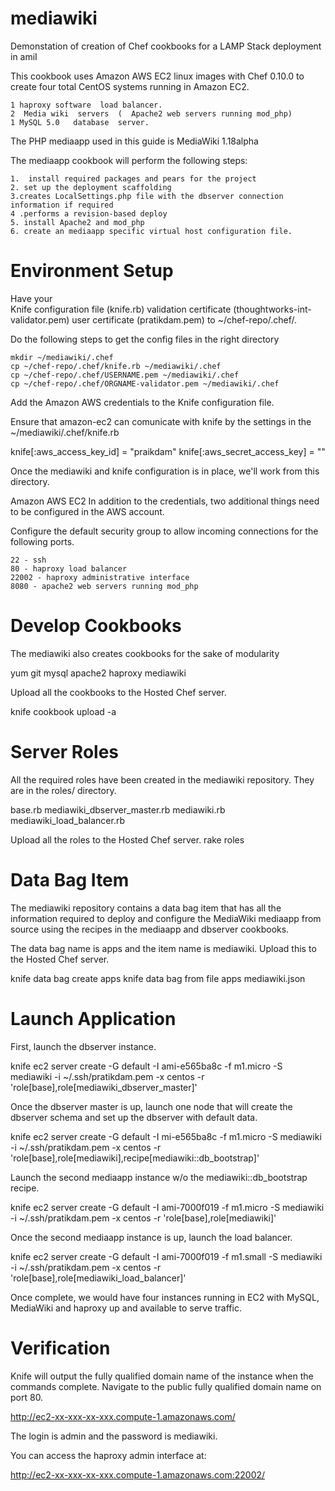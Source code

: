 mediawiki
=========

Demonstation  of  creation of  Chef   cookbooks  for  a  LAMP  Stack  deployment  in  amiI


This cookbook   uses   Amazon AWS EC2  linux images   with Chef 0.10.0  to create    four total CentOS systems running in Amazon EC2.

    1 haproxy software  load balancer.
    2  Media wiki  servers  (  Apache2 web servers running mod_php)
    1 MySQL 5.0   database  server.

The PHP mediaapp used in this guide is MediaWiki 1.18alpha



The mediaapp cookbook will perform the following steps:

    1.  install required packages and pears for the project
    2. set up the deployment scaffolding
    3.creates LocalSettings.php file with the dbserver connection information if required
    4 .performs a revision-based deploy
    5. install Apache2 and mod_php
    6. create an mediaapp specific virtual host configuration file.

Environment Setup
=================
Have  your  
	Knife configuration file (knife.rb)
        validation certificate (thoughtworks-int-validator.pem)
        user certificate (pratikdam.pem) to ~/chef-repo/.chef/. 

Do the  following  steps   to   get  the   config   files  in the     right  directory 

	mkdir ~/mediawiki/.chef
	cp ~/chef-repo/.chef/knife.rb ~/mediawiki/.chef
	cp ~/chef-repo/.chef/USERNAME.pem ~/mediawiki/.chef
	cp ~/chef-repo/.chef/ORGNAME-validator.pem ~/mediawiki/.chef

Add the Amazon AWS credentials to the Knife configuration file.

 Ensure   that   amazon-ec2   can  comunicate   with knife   by   the   settings  in the  ~/mediawiki/.chef/knife.rb


knife[:aws_access_key_id] = "praikdam"
knife[:aws_secret_access_key] =  ""

Once the mediawiki and knife configuration is in place, we'll work from this directory.


Amazon AWS EC2
In addition to the credentials, two additional things need to be configured in the AWS account.

Configure the default security group to allow incoming connections for the following ports.

    22 - ssh
    80 - haproxy load balancer
    22002 - haproxy administrative interface
    8080 - apache2 web servers running mod_php


Develop   Cookbooks
==================

The mediawiki also   creates   cookbooks  for  the  sake   of  modularity  

yum
git
mysql
apache2
haproxy
mediawiki

Upload all the cookbooks to the Hosted Chef server.

knife cookbook upload -a

Server Roles
=============
All the required roles have been created in the mediawiki repository. They are in the roles/ directory.

base.rb
mediawiki_dbserver_master.rb
mediawiki.rb
mediawiki_load_balancer.rb

Upload all the roles to the Hosted Chef server.
rake roles

Data Bag Item
============
The mediawiki repository contains a data bag item that has all the information required to deploy and configure the MediaWiki mediaapp from source using the recipes in the mediaapp and dbserver cookbooks.

The data bag name is apps and the item name is mediawiki. Upload this to the Hosted Chef server.

knife data bag create apps
knife data bag from file apps mediawiki.json


Launch  Application
===================

First, launch the dbserver instance.

knife ec2 server create -G default -I ami-e565ba8c  -f m1.micro  -S mediawiki -i ~/.ssh/pratikdam.pem -x centos   -r 'role[base],role[mediawiki_dbserver_master]'

Once the dbserver master is up, launch one node that will create the dbserver schema and set up the dbserver with default data.

knife ec2 server create -G default -I  mi-e565ba8c   -f m1.micro  -S mediawiki -i ~/.ssh/pratikdam.pem -x centos  -r 'role[base],role[mediawiki],recipe[mediawiki::db_bootstrap]' 

Launch the second mediaapp instance w/o the mediawiki::db_bootstrap recipe.

knife ec2 server create -G default -I ami-7000f019 -f m1.micro  -S mediawiki -i ~/.ssh/pratikdam.pem -x centos   -r 'role[base],role[mediawiki]' 

Once the second mediaapp instance is up, launch the load balancer.

knife ec2 server create -G default -I ami-7000f019 -f m1.small -S mediawiki -i ~/.ssh/pratikdam.pem -x centos  -r 'role[base],role[mediawiki_load_balancer]'

Once complete, we would   have four instances running in EC2 with MySQL, MediaWiki and haproxy up and available to serve traffic.

Verification
============


Knife will output the fully qualified domain name of the instance when the commands complete. Navigate to the public fully qualified domain name on port 80.

http://ec2-xx-xxx-xx-xxx.compute-1.amazonaws.com/

The login is admin and the password is mediawiki.

You can access the haproxy admin interface at:

http://ec2-xx-xxx-xx-xxx.compute-1.amazonaws.com:22002/
